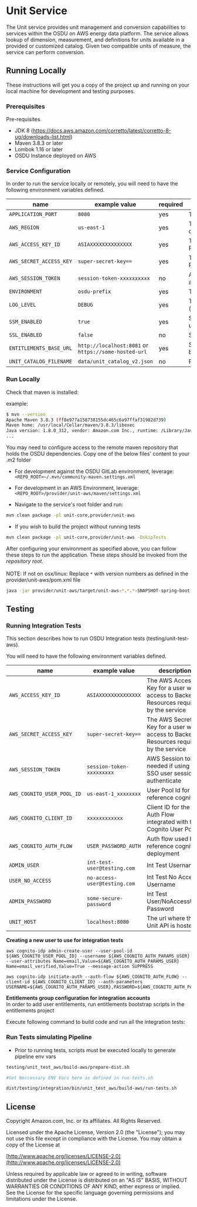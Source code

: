 # Unit Service
The Unit service provides unit management and conversion capabilities to services
within the OSDU on AWS energy data platform. The service allows lookup of dimension, measurement, 
and definitions for units available in a provided or customized catalog. Given two compatible units of
measure, the service can perform conversion.

## Running Locally

These instructions will get you a copy of the project up and running on your local machine for development and testing purposes.

### Prerequisites
Pre-requisites

* JDK 8 (https://docs.aws.amazon.com/corretto/latest/corretto-8-ug/downloads-list.html)
* Maven 3.8.3 or later
* Lombok 1.16 or later
* OSDU Instance deployed on AWS

### Service Configuration
In order to run the service locally or remotely, you will need to have the following environment variables defined.

| name | example value | required | description | sensitive? |
| ---  | ---   | ---         | ---        | ---    |
| `APPLICATION_PORT` | `8080` | yes | The port the service will be hosted on. | no |
| `AWS_REGION` | `us-east-1` | yes | The region where resources needed by the service are deployed | no |
| `AWS_ACCESS_KEY_ID` | `ASIAXXXXXXXXXXXXXX` | yes | The AWS Access Key for a user with access to Backend Resources required by the service | yes |
| `AWS_SECRET_ACCESS_KEY` | `super-secret-key==` | yes | The AWS Secret Key for a user with access to Backend Resources required by the service | yes |
| `AWS_SESSION_TOKEN` | `session-token-xxxxxxxxxx` | no | AWS Session token needed if using an SSO user session to authenticate | yes |
| `ENVIRONMENT` | `osdu-prefix` | yes | The Resource Prefix defined during deployment | no |
| `LOG_LEVEL` | `DEBUG` | yes | The Log Level severity to use (https://www.tutorialspoint.com/log4j/log4j_logging_levels.htm) | no |
| `SSM_ENABLED` | `true` | yes | Set to 'true' to use SSM to resolve config properties, otherwise use env vars | no |
| `SSL_ENABLED` | `false` | no | Set to 'false' to disable SSL for local development | no |
| `ENTITLEMENTS_BASE_URL` | `http://localhost:8081` or `https://some-hosted-url` | yes | Specify the base url for an entitlements service instance. Can be run locally or remote | no |
| `UNIT_CATALOG_FILENAME` | `data/unit_catalog_v2.json` | no | Provides a reference to the unit catalog | no |

### Run Locally
Check that maven is installed:

example:
```bash
$ mvn --version
Apache Maven 3.8.3 (ff8e977a158738155dc465c6a97ffaf31982d739)
Maven home: /usr/local/Cellar/maven/3.8.3/libexec
Java version: 1.8.0_312, vendor: Amazon.com Inc., runtime: /Library/Java/JavaVirtualMachines/amazon-corretto-8.jdk/Contents/Home/jre
...
```

You may need to configure access to the remote maven repository that holds the OSDU dependencies. Copy one of the below files' content to your .m2 folder
* For development against the OSDU GitLab environment, leverage: `<REPO_ROOT>~/.mvn/community-maven.settings.xml`
* For development in an AWS Environment, leverage: `<REPO_ROOT>/provider/unit-aws/maven/settings.xml`

* Navigate to the service's root folder and run:

```bash
mvn clean package -pl unit-core,provider/unit-aws
```

* If you wish to build the project without running tests

```bash
mvn clean package -pl unit-core,provider/unit-aws -DskipTests
```

After configuring your environment as specified above, you can follow these steps to run the application. These steps should be invoked from the *repository root.*
<br/>
<br/>
NOTE: If not on osx/linux: Replace `*` with version numbers as defined in the provider/unit-aws/pom.xml file

```bash
java -jar provider/unit-aws/target/unit-aws-*.*.*-SNAPSHOT-spring-boot.jar
```

## Testing

### Running Integration Tests
This section describes how to run OSDU Integration tests (testing/unit-test-aws).

You will need to have the following environment variables defined.

| name | example value | description | sensitive?
 | ---  | ---   | ---         | ---        |
| `AWS_ACCESS_KEY_ID` | `ASIAXXXXXXXXXXXXXX` | The AWS Access Key for a user with access to Backend Resources required by the service | yes |
| `AWS_SECRET_ACCESS_KEY` | `super-secret-key==` | The AWS Secret Key for a user with access to Backend Resources required by the service | yes |
| `AWS_SESSION_TOKEN` | `session-token-xxxxxxxxx` | AWS Session token needed if using an SSO user session to authenticate | yes |
| `AWS_COGNITO_USER_POOL_ID` | `us-east-1_xxxxxxxx` | User Pool Id for the reference cognito | no |
| `AWS_COGNITO_CLIENT_ID` | `xxxxxxxxxxxx` | Client ID for the Auth Flow integrated with the Cognito User Pool | no |
| `AWS_COGNITO_AUTH_FLOW` | `USER_PASSWORD_AUTH` | Auth flow used by reference cognito deployment | no |
| `ADMIN_USER` | `int-test-user@testing.com` | Int Test Username | no |
| `USER_NO_ACCESS` | `no-access-user@testing.com` | Int Test No Access Username | no |
| `ADMIN_PASSWORD` | `some-secure-password` | Int Test User/NoAccessUser Password | yes |
| `UNIT_HOST` | `localhost:8080` | The url where the Unit API is hosted | no |


**Creating a new user to use for integration tests**
 ```
 aws cognito-idp admin-create-user --user-pool-id ${AWS_COGNITO_USER_POOL_ID} --username ${AWS_COGNITO_AUTH_PARAMS_USER} --user-attributes Name=email,Value=${AWS_COGNITO_AUTH_PARAMS_USER} Name=email_verified,Value=True --message-action SUPPRESS

 aws cognito-idp initiate-auth --auth-flow ${AWS_COGNITO_AUTH_FLOW} --client-id ${AWS_COGNITO_CLIENT_ID} --auth-parameters USERNAME=${AWS_COGNITO_AUTH_PARAMS_USER},PASSWORD=${AWS_COGNITO_AUTH_PARAMS_PASSWORD}
 ```

**Entitlements group configuration for integration accounts**
<br/>
In order to add user entitlements, run entitlements bootstrap scripts in the entitlements project

Execute following command to build code and run all the integration tests:

### Run Tests simulating Pipeline

* Prior to running tests, scripts must be executed locally to generate pipeline env vars

```bash
testing/unit_test_aws/build-aws/prepare-dist.sh

#Set Neccessary ENV Vars here as defined in run-tests.sh

dist/testing/integration/bin/unit_test_aws/build-aws/run-tests.sh 
```

## License
Copyright Amazon.com, Inc. or its affiliates. All Rights Reserved.

Licensed under the Apache License, Version 2.0 (the "License");
you may not use this file except in compliance with the License.
You may obtain a copy of the License at

[http://www.apache.org/licenses/LICENSE-2.0](http://www.apache.org/licenses/LICENSE-2.0)

Unless required by applicable law or agreed to in writing, software
distributed under the License is distributed on an "AS IS" BASIS,
WITHOUT WARRANTIES OR CONDITIONS OF ANY KIND, either express or implied.
See the License for the specific language governing permissions and
limitations under the License.
